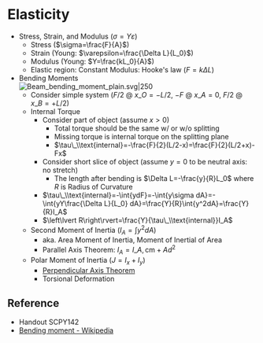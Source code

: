 # Elasticity

* Stress, Strain, and Modulus ($\sigma=Y\varepsilon$)
  * Stress ($\sigma=\frac{F}{A}$)
  * Strain (Young: $\varepsilon=\frac{\Delta L}{L_0}$)
  * Modulus (Young: $Y=\frac{kL_0}{A}$)
  * Elastic region: Constant Modulus: Hooke's law ($F=k\Delta L$)
* Bending Moments  
  ![Beam\_bending\_moment\_plain.svg|250](https://upload.wikimedia.org/wikipedia/commons/e/e5/Beam_bending_moment_plain.svg)
  * Consider simple system ($F/2$ @ $x\_{O}=-L/2$, $-F$ @ $x\_{A}=0$, $F/2$ @ $x\_{B}=+L/2$)
  * Internal Torque
    * Consider part of object (assume $x>0$)
      * Total torque should be the same w/ or w/o splitting
      * Missing torque is internal torque on the splitting plane
      * $\tau\_\\text{internal}=-\frac{F}{2}(L/2-x)=\frac{F}{2}(L/2+x)-Fx$
    * Consider short slice of object (assume $y=0$ to be neutral axis: no stretch)
      * The length after bending is $\Delta L=-\frac{y}{R}L_0$ where $R$ is Radius of Curvature
    * $\tau\_\\text{internal}=-\int{ydF}=-\int{y\sigma dA}=-\int{yY\frac{\Delta L}{L_0} dA}=\frac{Y}{R}\int{y^2dA}=\frac{Y}{R}I_A$
    * $\left\lvert R\right\rvert=\frac{Y}{\tau\_\\text{internal}}I_A$
  * Second Moment of Inertia ($I_A=\int{y^2dA}$)
    * aka. Area Moment of Inertia, Moment of Inertial of Area
    * Parallel Axis Theorem: $I_A=I\_{A,\text{cm}}+Ad^2$
  * Polar Moment of Inertia ($J=I_x+I_y$)
    * [Perpendicular Axis Theorem](02%20-%20Motion%20of%20Rigid%20Body.md#perp-axs-thm)
    * Torsional Deformation

## Reference

* Handout SCPY142
* [Bending moment - Wikipedia](https://en.wikipedia.org/wiki/Bending_moment)
